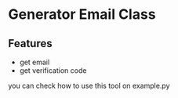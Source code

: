 # Generator Email Class

## Features
- get email
- get verification code 

you can check how to use this tool on example.py
